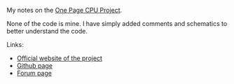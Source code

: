 My notes on the [One Page CPU Project][0].

None of the code is mine. I have simply added comments and schematics to better understand the code.

Links:

- [Official website of the project][0]
- [Github page][1]
- [Forum page][2]

[0]: https://revaldinho.github.io/opc/
[1]: https://github.com/revaldinho/opc
[2]: http://anycpu.org/forum/viewtopic.php?f=3&t=372
